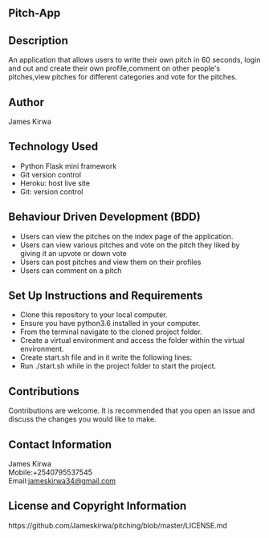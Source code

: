 ## Pitch-App

## Description

An application that allows users to write their own pitch in 60 seconds, login and out and create their own profile,comment on other people's pitches,view pitches for different categories and vote for the pitches.

## Author

James Kirwa

## Technology Used

- Python Flask mini framework<br>
- Git version control<br>
- Heroku: host live site<br>
- Git: version control

## Behaviour Driven Development (BDD)

- Users can view the pitches on the index page of the application.<br>
- Users can view various pitches  and vote on the pitch they liked by giving it an upvote or down vote<br>
- Users can post pitches and view them on their profiles <br>
- Users can comment on a pitch <br>


## Set Up Instructions and Requirements

- Clone this repository to your local computer.<br>
- Ensure you have python3.6 installed in your computer.<br>
- From the terminal navigate to the cloned project folder.<br>
- Create a virtual environment and access the folder within the virtual environment.<br>
- Create start.sh file and in it write the following lines:<br>
- Run ./start.sh while in the project folder to start the project.

## Contributions

Contributions are welcome. It is recommended that you open an issue and discuss
the changes you would like to make.

## Contact Information

James Kirwa<br>
Mobile:+2540795537545<br>
Email:jameskirwa34@gmail.com<br>

<h2>License and Copyright Information</h2>
https://github.com/Jameskirwa/pitching/blob/master/LICENSE.md